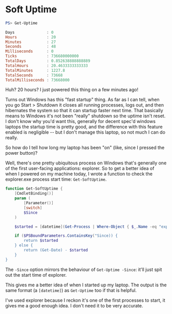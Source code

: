 # Soft Uptime

```powershell
PS> Get-Uptime

Days              : 0
Hours             : 20
Minutes           : 27
Seconds           : 48
Milliseconds      : 0
Ticks             : 736680000000
TotalDays         : 0.852638888888889
TotalHours        : 20.4633333333333
TotalMinutes      : 1227.8
TotalSeconds      : 73668
TotalMilliseconds : 73668000
```

Huh? 20 hours? I just powered this thing on a few minutes ago!

Turns out Windows has this "fast startup" thing. As far as I can tell, when
you go Start > Shutdown it closes all running processes, logs out, and then
hibernates the system so that it can startup faster next time. That
basically means to Windows it's not been "really" shutdown so the uptime isn't
reset. I don't know why you'd want this, generally for decent spec'd windows 
laptops the startup time is pretty good, and the difference with this feature
enabled is negligible -- but I don't manage this laptop, so not much I can do
really.

So how do I tell how long my laptop has been "on" (like, since I pressed
the power button)?

Well, there's one pretty ubiquitous process on Windows that's generally one of
the first user-facing applications: explorer.
So to get a better idea of when I powered on my machine today, I wrote a
function to check the explorer.exe process start time: `Get-SoftUptime`.

```powershell
function Get-SoftUptime {
    [CmdletBinding()]
    param (
        [Parameter()]
        [switch]
        $Since
    )

    $started = [datetime](Get-Process | Where-Object { $_.Name -eq "explorer" } | Select-Object -ExpandPropety StartTime)

    if ($PSBoundParameters.ContainsKey("Since)) {
        return $started
    } else {
        return (Get-Date) - $started
    }
}
```

The `-Since` option mirrors the behaviour of `Get-Uptime -Since`: it'll just
spit out the start time of explorer.

This gives me a better idea of when I started up my laptop. The output is the
same format (a `[datetime]`) as `Get-Uptime` too if that is helpful. 

I've used explorer because I reckon it's one of the first processes to start,
it gives me a good enough idea. I don't need it to be very accurate.